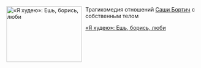 <!--2025-08-04 10:15:14-->
<div class="yb">
  <div class="rss kino_kino"><a href="https://www.kino-teatr.ru/kino/art/tv/4980/" title="«Я худею»: Ешь, борись, люби"><img src="https://www.kino-teatr.ru/art/0/8/4980/poster.jpg" width="196" height="147" align="left" hspace="5" style="margin: 0px 10px 0px 5px" alt="«Я худею»: Ешь, борись, люби"/></a>Трагикомедия отношений <a href=http://www.kino-teatr.ru/kino/acter/w/ros/389194/bio/ target=_blank>Саши Бортич</a> с собственным телом <p class="titl"><a href="https://www.kino-teatr.ru/kino/art/tv/4980/">«Я худею»: Ешь, борись, люби</a></p></div>
</div>
